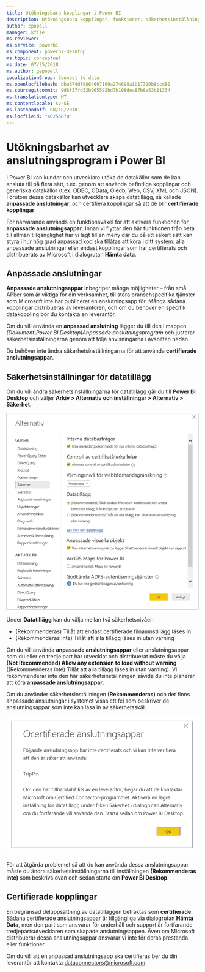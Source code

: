 ```yaml
---
title: Utökningsbara kopplingar i Power BI
description: Utökningsbara kopplingar, funktioner, säkerhetsinställningar och certifierade kopplingar
author: cpopell
manager: kfile
ms.reviewer: ''
ms.service: powerbi
ms.component: powerbi-desktop
ms.topic: conceptual
ms.date: 07/25/2018
ms.author: gepopell
LocalizationGroup: Connect to data
ms.openlocfilehash: bba674df9864697199a274698a1b17320b8ccd80
ms.sourcegitcommit: 9d6f37fd32b965592bd7b108dea87b8e53b11334
ms.translationtype: HT
ms.contentlocale: sv-SE
ms.lasthandoff: 08/18/2018
ms.locfileid: "40256870"
---
```

# <a name="connector-extensibility-in-power-bi"></a>Utökningsbarhet av anslutningsprogram i Power BI

I Power BI kan kunder och utvecklare utöka de datakällor som de kan ansluta till på flera sätt, t.ex. genom att använda befintliga kopplingar och generiska datakällor (t.ex. ODBC, OData, Oledb, Web, CSV, XML och JSON). Förutom dessa datakällor kan utvecklare skapa datatillägg, så kallade **anpassade anslutningar**, och certifiera kopplingar så att de blir **certifierade kopplingar**.

För närvarande används en funktionsväxel för att aktivera funktionen för **anpassade anslutningsappar**. Innan vi flyttar den här funktionen från beta till allmän tillgänglighet har vi lagt till en meny där du på ett säkert sätt kan styra i hur hög grad anpassad kod ska tillåtas att köra i ditt system: alla anpassade anslutningar eller endast kopplingar som har certifierats och distribuerats av Microsoft i dialogrutan **Hämta data**.

## <a name="custom-connectors"></a>Anpassade anslutningar

**Anpassade anslutningsappar** inbegriper många möjligheter – från små API:er som är viktiga för din verksamhet, till stora branschspecifika tjänster som Microsoft inte har publicerat en anslutningsapp för. Många sådana kopplingar distribueras av leverantören, och om du behöver en specifik datakoppling bör du kontakta en leverantör.

Om du vill använda en **anpassad anslutning** lägger du till den i mappen *\[Dokument\\Power BI Desktop\\Anpassade anslutningsprogram* och justerar säkerhetsinställningarna genom att följa anvisningarna i avsnitten nedan.

Du behöver inte ändra säkerhetsinställningarna för att använda **certifierade anslutningsappar**.

## <a name="data-extension-security"></a>Säkerhetsinställningar för datatillägg

Om du vill ändra säkerhetsinställningarna för datatillägg går du till **Power BI Desktop** och väljer **Arkiv > Alternativ och inställningar > Alternativ > Säkerhet**.

![Välj om du vill läsa in anpassade anslutningar med säkerhetsalternativ för datatillägg](media/desktop-connector-extensibility/data-extension-security-1.png)

Under **Datatillägg** kan du välja mellan två säkerhetsnivåer:

* (Rekommenderas) Tillåt att endast certifierade filnamnstillägg läses in
* (Rekommenderas inte) Tillåt att alla tillägg läses in utan varning

Om du vill använda **anpassade anslutningsappar** eller anslutningsappar som du eller en tredje part har utvecklat och distribuerat måste du välja **(Not Recommended) Allow any extension to load without warning** ((Rekommenderas inte) Tillåt att alla tillägg läses in utan varning). Vi rekommenderar inte den här säkerhetsinställningen såvida du inte planerar att köra **anpassade anslutningsappar**.

Om du använder säkerhetsinställningen **(Rekommenderas)** och det finns anpassade anslutningar i systemet visas ett fel som beskriver de anslutningsappar som inte kan läsa in av säkerhetsskäl.

![En dialogruta beskriver anpassade anslutningar som inte kan läsas in på grund av säkerhetsinställningarna, i det här fallet TripPin](media/desktop-connector-extensibility/data-extension-security-2.png)

För att åtgärda problemet så att du kan använda dessa anslutningsappar måste du ändra säkerhetsinställningarna till inställningen **(Rekommenderas inte)** som beskrivs ovan och sedan starta om **Power BI Desktop**.

## <a name="certified-connectors"></a>Certifierade kopplingar

En begränsad deluppsättning av datatilläggen betraktas som **certifierade**. Sådana certifierade anslutningsappar är tillgängliga via dialogrutan **Hämta Data**, men den part som ansvarar för underhåll och support är fortfarande tredjepartsutvecklaren som skapade anslutningsappen. Även om Microsoft distribuerar dessa anslutningsappar ansvarar vi inte för deras prestanda eller funktioner.

Om du vill att en anpassad anslutningsapp ska certifieras ber du din leverantör att kontakta dataconnectors@microsoft.com.
